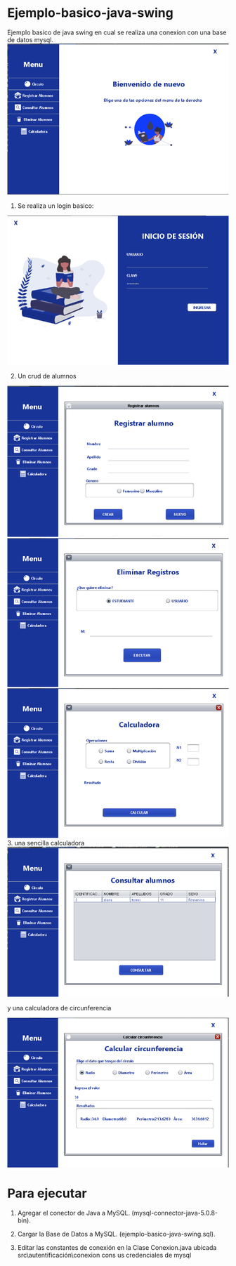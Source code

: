 # Ejemplo-basico-java-swing

Ejemplo basico de java swing  en cual se realiza una conexion con una base de datos mysql.
<img src="Capturas/2.png">
1. Se realiza un login basico:

<img src="Capturas/1.png">

2. Un crud de alumnos
<img src="Capturas/4.png">
<img src="Capturas/6.png">
<img src="Capturas/7.png">
3. una sencilla calculadora
<img src="Capturas/5.png">

 y una calculadora de  circunferencia

<img src="Capturas/3.png">

# Para ejecutar

1. Agregar el conector de Java a MySQL. (mysql-connector-java-5.0.8-bin).

2. Cargar la Base de Datos a MySQL. (ejemplo-basico-java-swing.sql).

3. Editar las constantes de conexión en la Clase Conexion.java ubicada src\autentificación\conexion cons us credenciales de mysql







